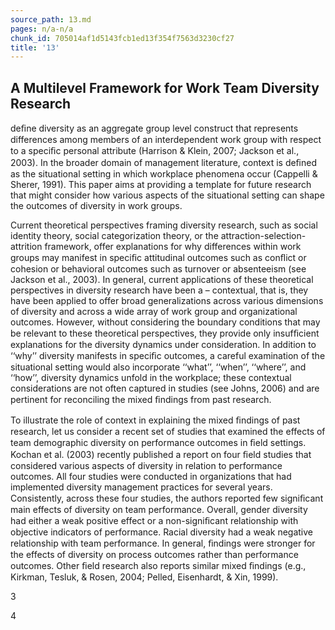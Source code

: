 ```yaml
---
source_path: 13.md
pages: n/a-n/a
chunk_id: 705014af1d5143fcb1ed13f354f7563d3230cf27
title: '13'
---
```

## A Multilevel Framework for Work Team Diversity Research

deﬁne diversity as an aggregate group level construct that represents differences among members of an interdependent work group with respect to a speciﬁc personal attribute (Harrison & Klein, 2007; Jackson et al., 2003). In the broader domain of management literature, context is deﬁned as the situational setting in which workplace phenomena occur (Cappelli & Sherer, 1991). This paper aims at providing a template for future research that might consider how various aspects of the situational setting can shape the outcomes of diversity in work groups.

Current theoretical perspectives framing diversity research, such as social identity theory, social categorization theory, or the attraction-selection- attrition framework, offer explanations for why differences within work groups may manifest in speciﬁc attitudinal outcomes such as conﬂict or cohesion or behavioral outcomes such as turnover or absenteeism (see Jackson et al., 2003). In general, current applications of these theoretical perspectives in diversity research have been a – contextual, that is, they have been applied to offer broad generalizations across various dimensions of diversity and across a wide array of work group and organizational outcomes. However, without considering the boundary conditions that may be relevant to these theoretical perspectives, they provide only insufﬁcient explanations for the diversity dynamics under consideration. In addition to ‘‘why’’ diversity manifests in speciﬁc outcomes, a careful examination of the situational setting would also incorporate ‘‘what’’, ‘‘when’’, ‘‘where’’, and ‘‘how’’, diversity dynamics unfold in the workplace; these contextual considerations are not often captured in studies (see Johns, 2006) and are pertinent for reconciling the mixed ﬁndings from past research.

To illustrate the role of context in explaining the mixed ﬁndings of past research, let us consider a recent set of studies that examined the effects of team demographic diversity on performance outcomes in ﬁeld settings. Kochan et al. (2003) recently published a report on four ﬁeld studies that considered various aspects of diversity in relation to performance outcomes. All four studies were conducted in organizations that had implemented diversity management practices for several years. Consistently, across these four studies, the authors reported few signiﬁcant main effects of diversity on team performance. Overall, gender diversity had either a weak positive effect or a non-signiﬁcant relationship with objective indicators of performance. Racial diversity had a weak negative relationship with team performance. In general, ﬁndings were stronger for the effects of diversity on process outcomes rather than performance outcomes. Other ﬁeld research also reports similar mixed ﬁndings (e.g., Kirkman, Tesluk, & Rosen, 2004; Pelled, Eisenhardt, & Xin, 1999).

3

4
